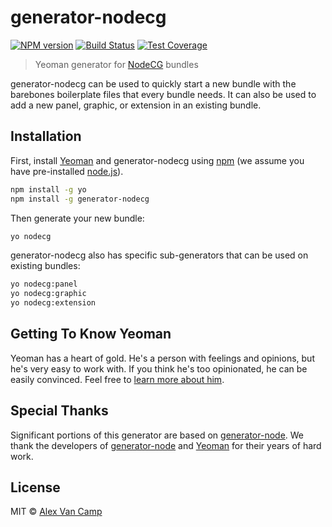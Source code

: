 # generator-nodecg

[![NPM version][npm-image]][npm-url]
[![Build Status][travis-image]][travis-url]
[![Test Coverage][coverage-image]][coverage-url]

> Yeoman generator for [NodeCG](http://nodecg.com/) bundles

generator-nodecg can be used to quickly start a new bundle with the barebones boilerplate files that every bundle needs.
It can also be used to add a new panel, graphic, or extension in an existing bundle.

## Installation

First, install [Yeoman](http://yeoman.io) and generator-nodecg using [npm](https://www.npmjs.com/)
(we assume you have pre-installed [node.js](https://nodejs.org/)).

```bash
npm install -g yo
npm install -g generator-nodecg
```

Then generate your new bundle:

```bash
yo nodecg
```

generator-nodecg also has specific sub-generators that can be used on existing bundles:

```bash
yo nodecg:panel
yo nodecg:graphic
yo nodecg:extension
```

## Getting To Know Yeoman

Yeoman has a heart of gold. He&#39;s a person with feelings and opinions, but he&#39;s very easy to work with.
If you think he&#39;s too opinionated, he can be easily convinced.
Feel free to [learn more about him](http://yeoman.io/).

## Special Thanks

Significant portions of this generator are based on [generator-node](https://github.com/yeoman/generator-node).
We thank the developers of [generator-node](https://github.com/yeoman/generator-node) and
[Yeoman](http://yeoman.io/) for their years of hard work.

## License

MIT © [Alex Van Camp](http://alexvan.camp)

[npm-image]: https://badge.fury.io/js/generator-nodecg.svg
[npm-url]: https://npmjs.org/package/generator-nodecg
[travis-image]: https://travis-ci.org/nodecg/generator-nodecg.svg?branch=master
[travis-url]: https://travis-ci.org/nodecg/generator-nodecg
[coverage-image]: https://codecov.io/gh/nodecg/generator-nodecg/branch/master/graph/badge.svg
[coverage-url]: https://codecov.io/gh/nodecg/generator-nodecg
